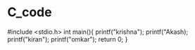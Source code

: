 # C_code
#include <stdio.h>
int main(){
printf("krishna");
printf("Akash);
printf("kiran");
printf("omkar");
return 0;
}

